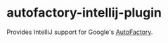 # autofactory-intellij-plugin

Provides IntelliJ support for Google's [AutoFactory](https://github.com/google/auto/tree/master/factory).


